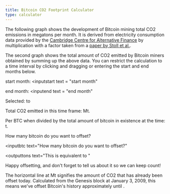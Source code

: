 ```yaml
---
title: Bitcoin CO2 Footprint Calculator
type: calculator
---
```


The following graph shows the development of Bitcoin mining total CO2 emissions
in megatons per month. It is derived from electricity consumption data provided
by the [Cambridge Centre for Alternative Finance](https://cbeci.org/) by
multiplication with a factor taken from a [paper by Stoll et al.](sources#thecarbonfootprintofbitcoin).

<co2graph></co2graph>

The second graph shows the total amount of CO2 emitted by Bitcoin miners
obtained by summing up the above data. You can restrict the calculation to a
time interval by clicking and dragging or entering the start and end months
below.
                                   
<co2totalgraph></co2totalgraph>                                   

start month: 
<inputstart 
 text = "start month"
>
</inputstart>

end month: 
<inputend
  text = "end month"
>
</inputend>

Selected: <selectionstart></selectionstart> to <selectionend></selectionend>

Total CO2 emitted in this time frame: <totalco2></totalco2> Mt.

Per BTC when divided by the total amount of bitcoin in existence at the time: <perbtc></perbtc> t.

How many bitcoin do you want to offset?

<inputbtc
 text="How many bitcoin do you want to offset?"
>
</inputbtc>

<outputtons
 text="This is equivalent to "
>
</outputtons>
Happy offsetting, and don't forget to tell us about it so we can keep count!


The horizontal line at <outputoffset></outputoffset> Mt signifies the amount of CO2 that has already been offset today. Calculated from the Genesis block at January 3, 2009, this means we've offset Bitcoin's history approximately until <offsetdate></offsetdate>.



